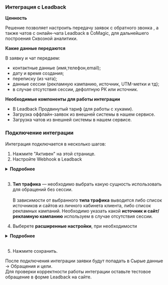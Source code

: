 ### Интеграция с Leadback <br />

**Ценность**   <br />

Решение позволяет настроить передачу заявок с обратного звонка , а также чатов с онлайн-чата Leadback в CoMagic, для дальнейшего построения Сквозной аналитики. <br />

 **Какие данные передаются**  <br />   
  
В заявку и чат передаем: <br />

- контактные данные (имя,телефон,email);
- дату и время создания;
- переписку (из чата);
- данные сессии (рекламную кампанию, источник, UTM-метки и тд);
- в случае отсутствия сессии, дефолтную РК или источник.  <br />


**Необходимые компоненты для работы интеграции**  <br />
- В Leadback Продвинутый тариф (для работы с хуками).
- Загрузка оффлайн-заявок из внешней системы в нашем сервисе.
- Загрузка чатов из внешней системы в нашем сервисе. <br />


### Подключение интеграции <br />

Интеграция подключается в несколько шагов:<br />

1. Нажмите "Активен" на этой странице. <br />
2. Настройте Webhook в Leadback <br />

<details>
  <summary style="font-weight:bold;"> Подробнее </summary> <br />  
  
   - Копируем сгенерированный URL из интерфейса Маркетплейса CoMagic/UIS
   - Переходим в личный кабинет Leadback и добавляем вебхук на данный URL. Профиль -> API -> URL адрес обработчика
     ![image](leadback.gif) 
</details> 
<br />

3. **Тип трафика** — необходимо выбрать какую сущность использовать для обращений без сессии. <br />  
В зависимости от выбранного **типа трафика** выводится либо список источников и сайтов  из личного кабинета клиента, либо список рекламных кампаний. Необходимо указать какой **источник и сайт/рекламную кампанию** используем в случае отсутствия сессии.


4. Выберете **расширенные настройки**, при необходимости <br />

<details>
  <summary style="font-weight:bold;"> Подробнее </summary> <br />

- **Устанавливать теги** — при выборе настройки выведется дополнительная настройка с выбором тега(ов). Выбранный тег(и) будут проставляться на все обращения из Тильды.
- **Игнорировать сессию** — при выборе все обращения будут загружаться принудительно в выбранную клиентом дефолтную РК или источник (в зависимости от выбранных выше значений)

</details> 

<br />

5. Нажмите сохранить. <br />

После подключения интеграции заявки будут попадать в  Сырые данные -> Обращения и цели.  <br />
Для проверки корректности работы интеграции оставьте тестовое обращение в форме Leadback на сайте.

